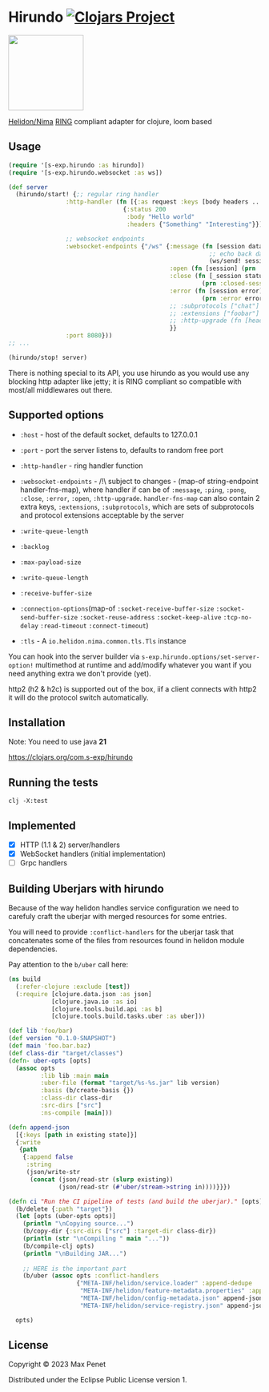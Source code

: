 # Hirundo [![Clojars Project](https://img.shields.io/clojars/v/com.s-exp/hirundo.svg)](https://clojars.org/com.s-exp/hirundo)

<img src="https://github.com/mpenet/hirundo/assets/106390/7fb900d8-c8cb-4211-9c40-1caa97c1c269" data-canonical-src="https://github.com/mpenet/hirundo/assets/106390/7fb900d8-c8cb-4211-9c40-1caa97c1c269" width="150" height="150" />



[Helidon/Nima](https://helidon.io/nima)
[RING](https://github.com/ring-clojure/ring/blob/master/SPEC) compliant adapter
for clojure, loom based

## Usage

```clojure
(require '[s-exp.hirundo :as hirundo])
(require '[s-exp.hirundo.websocket :as ws])

(def server
  (hirundo/start! {;; regular ring handler
                :http-handler (fn [{:as request :keys [body headers ...]}]
                                {:status 200
                                 :body "Hello world"
                                 :headers {"Something" "Interesting"}})

                ;; websocket endpoints
                :websocket-endpoints {"/ws" {:message (fn [session data _last-msg]
                                                        ;; echo back data
                                                        (ws/send! session data true))
                                             :open (fn [session] (prn :opening-session))
                                             :close (fn [_session status reason]
                                                      (prn :closed-session status reason))
                                             :error (fn [session error]
                                                      (prn :error error))
                                             ;; :subprotocols ["chat"]
                                             ;; :extensions ["foobar"]
                                             ;; :http-upgrade (fn [headers] ...)
                                             }}
                :port 8080}))
;; ...

(hirundo/stop! server)

```


There is nothing special to its API, you use hirundo as you would use any blocking
http adapter like jetty; it is RING compliant so compatible with most/all
middlewares out there.

## Supported options

* `:host` - host of the default socket, defaults to 127.0.0.1

* `:port` - port the server listens to, defaults to random free port

* `:http-handler` - ring handler function

* `:websocket-endpoints` - /!\ subject to changes - (map-of string-endpoint handler-fns-map), where handler if can be of `:message`, `:ping`, `:pong`, `:close`, `:error`, `:open`, `:http-upgrade`. `handler-fns-map` can also contain 2 extra keys, `:extensions`, `:subprotocols`, which are sets of subprotocols and protocol extensions acceptable by the server

* `:write-queue-length` 

* `:backlog` 

* `:max-payload-size` 

* `:write-queue-length`

* `:receive-buffer-size` 

* `:connection-options`(map-of `:socket-receive-buffer-size` `:socket-send-buffer-size` `:socket-reuse-address` `:socket-keep-alive` `:tcp-no-delay` `:read-timeout` `:connect-timeout`)

* `:tls` - A `io.helidon.nima.common.tls.Tls` instance


You can hook into the server builder via `s-exp.hirundo.options/set-server-option!`
multimethod at runtime and add/modify whatever you want if you need anything
extra we don't provide (yet).

http2 (h2 & h2c) is supported out of the box, iif a client connects with http2
it will do the protocol switch automatically.

## Installation

Note: You need to use java **21**

https://clojars.org/com.s-exp/hirundo

## Running the tests 

```
clj -X:test
```

## Implemented

- [x] HTTP (1.1 & 2) server/handlers
- [x] WebSocket handlers (initial implementation)
- [ ] Grpc handlers

## Building Uberjars with hirundo

Because of the way helidon handles service configuration we need to carefuly
craft the uberjar with merged resources for some entries. 

You will need to provide `:conflict-handlers` for the uberjar task that
concatenates some of the files from resources found in helidon module
dependencies.


Pay attention to the `b/uber` call here:

```clj
(ns build
  (:refer-clojure :exclude [test])
  (:require [clojure.data.json :as json]
            [clojure.java.io :as io]
            [clojure.tools.build.api :as b]
            [clojure.tools.build.tasks.uber :as uber]))

(def lib 'foo/bar)
(def version "0.1.0-SNAPSHOT")
(def main 'foo.bar.baz)
(def class-dir "target/classes")
(defn- uber-opts [opts]
  (assoc opts
         :lib lib :main main
         :uber-file (format "target/%s-%s.jar" lib version)
         :basis (b/create-basis {})
         :class-dir class-dir
         :src-dirs ["src"]
         :ns-compile [main]))

(defn append-json
  [{:keys [path in existing state]}]
  {:write
   {path
    {:append false
     :string
     (json/write-str
      (concat (json/read-str (slurp existing))
              (json/read-str (#'uber/stream->string in))))}}})

(defn ci "Run the CI pipeline of tests (and build the uberjar)." [opts]
  (b/delete {:path "target"})
  (let [opts (uber-opts opts)]
    (println "\nCopying source...")
    (b/copy-dir {:src-dirs ["src"] :target-dir class-dir})
    (println (str "\nCompiling " main "..."))
    (b/compile-clj opts)
    (println "\nBuilding JAR...")
    
    ;; HERE is the important part
    (b/uber (assoc opts :conflict-handlers
                   {"META-INF/helidon/service.loader" :append-dedupe
                    "META-INF/helidon/feature-metadata.properties" :append-dedupe
                    "META-INF/helidon/config-metadata.json" append-json
                    "META-INF/helidon/service-registry.json" append-json})))

  opts)
```

## License

Copyright © 2023 Max Penet

Distributed under the Eclipse Public License version 1.
